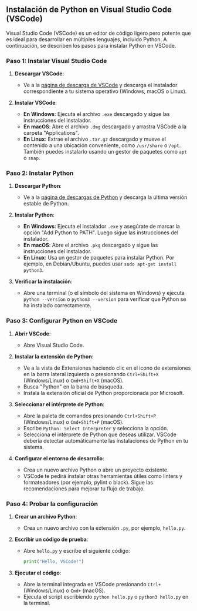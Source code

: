 ## Instalación de Python en Visual Studio Code (VSCode)

Visual Studio Code (VSCode) es un editor de código ligero pero potente que es ideal para desarrollar en múltiples lenguajes, incluido Python. A continuación, se describen los pasos para instalar Python en VSCode.

### Paso 1: Instalar Visual Studio Code

1. **Descargar VSCode**:
   - Ve a la [página de descarga de VSCode](https://code.visualstudio.com/Download) y descarga el instalador correspondiente a tu sistema operativo (Windows, macOS o Linux).

2. **Instalar VSCode**:
   - **En Windows**: Ejecuta el archivo `.exe` descargado y sigue las instrucciones del instalador.
   - **En macOS**: Abre el archivo `.dmg` descargado y arrastra VSCode a la carpeta "Applications".
   - **En Linux**: Extrae el archivo `.tar.gz` descargado y mueve el contenido a una ubicación conveniente, como `/usr/share` o `/opt`. También puedes instalarlo usando un gestor de paquetes como `apt` o `snap`.

### Paso 2: Instalar Python

1. **Descargar Python**:
   - Ve a la [página de descargas de Python](https://www.python.org/downloads/) y descarga la última versión estable de Python.

2. **Instalar Python**:
   - **En Windows**: Ejecuta el instalador `.exe` y asegúrate de marcar la opción "Add Python to PATH". Luego sigue las instrucciones del instalador.
   - **En macOS**: Abre el archivo `.pkg` descargado y sigue las instrucciones del instalador.
   - **En Linux**: Usa un gestor de paquetes para instalar Python. Por ejemplo, en Debian/Ubuntu, puedes usar `sudo apt-get install python3`.

3. **Verificar la instalación**:
   - Abre una terminal (o el símbolo del sistema en Windows) y ejecuta `python --version` o `python3 --version` para verificar que Python se ha instalado correctamente.

### Paso 3: Configurar Python en VSCode

1. **Abrir VSCode**:
   - Abre Visual Studio Code.

2. **Instalar la extensión de Python**:
   - Ve a la vista de Extensiones haciendo clic en el icono de extensiones en la barra lateral izquierda o presionando `Ctrl+Shift+X` (Windows/Linux) o `Cmd+Shift+X` (macOS).
   - Busca "Python" en la barra de búsqueda.
   - Instala la extensión oficial de Python proporcionada por Microsoft.

3. **Seleccionar el intérprete de Python**:
   - Abre la paleta de comandos presionando `Ctrl+Shift+P` (Windows/Linux) o `Cmd+Shift+P` (macOS).
   - Escribe `Python: Select Interpreter` y selecciona la opción.
   - Selecciona el intérprete de Python que deseas utilizar. VSCode debería detectar automáticamente las instalaciones de Python en tu sistema.

4. **Configurar el entorno de desarrollo**:
   - Crea un nuevo archivo Python o abre un proyecto existente.
   - VSCode te pedirá instalar otras herramientas útiles como linters y formateadores (por ejemplo, pylint o black). Sigue las recomendaciones para mejorar tu flujo de trabajo.

### Paso 4: Probar la configuración

1. **Crear un archivo Python**:
   - Crea un nuevo archivo con la extensión `.py`, por ejemplo, `hello.py`.

2. **Escribir un código de prueba**:
   - Abre `hello.py` y escribe el siguiente código:
     ```python
     print("Hello, VSCode!")
     ```

3. **Ejecutar el código**:
   - Abre la terminal integrada en VSCode presionando `Ctrl+` (Windows/Linux) o `Cmd+` (macOS).
   - Ejecuta el script escribiendo `python hello.py` o `python3 hello.py` en la terminal.
